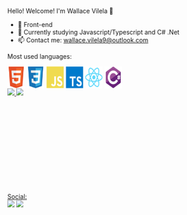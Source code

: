 Hello! Welcome! I'm Wallace Vilela 👋


- 🔭 Front-end 
- 🌱 Currently studying Javascript/Typescript and C# .Net
- 📫 Contact me: wallace.vilela9@outlook.com

Most used languages:
<div style="display:block">
  <img align="center" alt="HTML" height="50px" width="40px" src="https://raw.githubusercontent.com/devicons/devicon/master/icons/html5/html5-original.svg">
  <img align="center" alt="-CSS" height="50px" width="40px" src="https://raw.githubusercontent.com/devicons/devicon/master/icons/css3/css3-original.svg">
  <img align="center" alt="Js" height="50px" width="40px" src="https://raw.githubusercontent.com/devicons/devicon/master/icons/javascript/javascript-plain.svg">
  <img align="center" alt="Ts" height="50px" width="40px" src="https://raw.githubusercontent.com/devicons/devicon/master/icons/typescript/typescript-plain.svg">
  <img align="center" alt="React" height="50px" width="40px" src="https://raw.githubusercontent.com/devicons/devicon/master/icons/react/react-original.svg">
  <img align="center" alt="Csharp" height="50px" width="40px" src="https://raw.githubusercontent.com/devicons/devicon/master/icons/csharp/csharp-original.svg">
</div>


<div>
  <a href="https://github.com/wallacevilela7">
  <img height="150em" src="https://github-readme-stats.vercel.app/api?username=wallacevilela7&show_icons=true&theme=tokyonight&include_all_commits=true&count_private=true"/>
  <img height="150em" src="https://github-readme-stats.vercel.app/api/top-langs/?username=wallacevilela7&layout=compact&langs_count=7&theme=tokyonight"/>
</div>

<div style="margin-top:200px"><br>
  Social:<br>
  <a href="https://www.linkedin.com/in/wallace-vilela-538728247/" target="_blank"><img src="https://img.shields.io/badge/-LinkedIn-%230077B5?style=for-the-   badge&logo=linkedin&logoColor=white" target="_blank"></a> 
    <a href="https://www.instagram.com/_wallacevilela/" target="_blank"><img src="https://img.shields.io/badge/-Instagram-%23E4405F?style=for-the-           badge&logo=instagram&logoColor=white" target="_blank"></a>
 </div>
